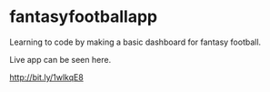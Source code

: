 fantasyfootballapp
==================

Learning to code by making a basic dashboard for fantasy football. 

Live app can be seen here. 

http://bit.ly/1wlkqE8
